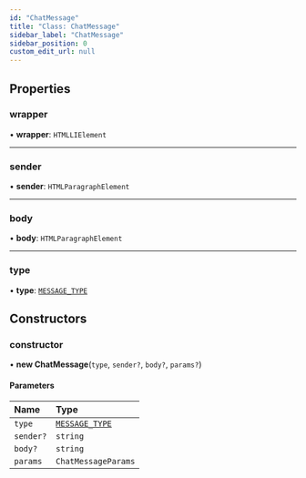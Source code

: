 ```yaml
---
id: "ChatMessage"
title: "Class: ChatMessage"
sidebar_label: "ChatMessage"
sidebar_position: 0
custom_edit_url: null
---
```


## Properties

### wrapper

• **wrapper**: `HTMLLIElement`

___

### sender

• **sender**: `HTMLParagraphElement`

___

### body

• **body**: `HTMLParagraphElement`

___

### type

• **type**: [`MESSAGE_TYPE`](../modules.md#message_type-4)

## Constructors

### constructor

• **new ChatMessage**(`type`, `sender?`, `body?`, `params?`)

#### Parameters

| Name | Type |
| :------ | :------ |
| `type` | [`MESSAGE_TYPE`](../modules.md#message_type-4) |
| `sender?` | `string` |
| `body?` | `string` |
| `params` | `ChatMessageParams` |
